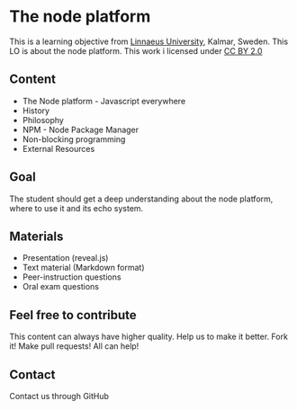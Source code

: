 # The node platform

This is a learning objective from [Linnaeus University](http://lnu.se), Kalmar, Sweden.
This LO is about the node platform.
This work i licensed under [CC BY 2.0](https://creativecommons.org/licenses/by/2.0/)

## Content
* The Node platform - Javascript everywhere
* History
* Philosophy
* NPM - Node Package Manager
* Non-blocking programming
* External Resources

## Goal
The student should get a deep understanding about the node platform, where to use it and its echo system.

## Materials
* Presentation (reveal.js)
* Text material (Markdown format)
* Peer-instruction questions
* Oral exam questions

## Feel free to contribute
This content can always have higher quality. Help us to make it better. Fork it!
Make pull requests! All can help!

## Contact
Contact us through GitHub
